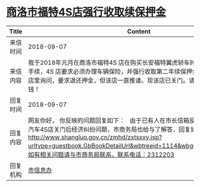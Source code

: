 # <a href="http://www.shangluo.gov.cn/zmhd/ldxxxx.jsp?urltype=leadermail.LeaderMailContentUrl&wbtreeid=1112&leadermailid=4906">商洛市福特4S店强行收取续保押金</a>
| Title |                                                                                                      Content                                                                                                      |
|:-----:|-------------------------------------------------------------------------------------------------------------------------------------------------------------------------------------------------------------------|
| 来信时间  | 2018-09-07                                                                                                                                                                                                        |
| 来信内容  | 我于2018年元月在商洛市福特4S 店在购买长安福特翼虎轿车时，按规定办理了按揭手续，4S 店要求必须办理车辆保险，并强行收取第二年续保押金2000元；我多次去店里询问，要求退还押金，但该店一直推诿。现该店已关门。请求给老百姓讨还血汗钱！                                                                                           |
| 回复时间  | 2018-09-07                                                                                                                                                                                                        |
| 回复内容  | 网友你好， 你反映的问题回复如下：   由于已有人在市长信箱反映过商洛市福泽福特汽车4S店关门后经济纠纷问题，市商务局也给与了解答，回复如下：http://www.shangluo.gov.cn/zmhd/zxtsxxy.jsp?urltype=guestbook.GbBookDetailUrl&wbtreeid=1114&wbguestbookid=7741。如有相关问题请与市商务局联系，联系电话：2312203 |
| 回复机构  | <a href="../../categories/agencies/市信息办.md">市信息办</a>                                                                                                                                                              |